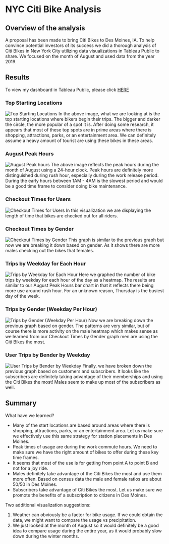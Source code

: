 # NYC Citi Bike Analysis

## Overview of the analysis
A proposal has been made to bring Citi Bikes to Des Moines, IA. To help convince potential investors of its success we did a thorough analysis of Citi Bikes in New York City utilizing data visualizations in Tableau Public to share. We focused on the month of August and used data from the year 2019.

## Results

To view my dashboard in Tableau Public, please click [HERE](https://public.tableau.com/profile/ryan.whited#!/vizhome/NYCCitiBikeAnalysis_16162037420130/TripsbyWeekdayforEachHour)

### Top Starting Locations
![Top Starting Locations](https://github.com/RyanWhited/bikesharing/blob/main/images/NYCCitibike(1).jpg)
In the above image, what we are looking at is the top starting locations where bikers begin their trips. The bigger and darker the circle, the more popular of a spot it is. After doing some research, it appears that most of these top spots are in prime areas where there is shopping, attractions, parks, or an entertainment area. We can definitely assume a heavy amount of tourist are using these bikes in these areas.

### August Peak Hours
![August Peak hours](https://github.com/RyanWhited/bikesharing/blob/main/images/NYCCitibike(2).jpg)
The above image reflects the peak hours during the month of August using a 24-hour clock. Peak hours are definitely more distinguished during rush hour, especially during the work release period. During the early hours between 1AM - 4AM is the slowest period and would be a good time frame to consider doing bike maintenance.

### Checkout Times for Users
![Checkout Times for Users](https://github.com/RyanWhited/bikesharing/blob/main/images/NYCCitibike(3).jpg)
In this visualization we are displaying the length of time that bikes are checked out for all riders. 

### Checkout Times by Gender
![Checkout Times by Gender](https://github.com/RyanWhited/bikesharing/blob/main/images/NYCCitibike(4).jpg)
This graph is similar to the previous graph but now we are breaking it down based on gender. As it shows there are more males checking out the bikes that females.

### Trips by Weekday for Each Hour
![Trips by Weekday for Each Hour](https://github.com/RyanWhited/bikesharing/blob/main/images/NYCCitibike(5).jpg)
Here we graphed the number of bike trips by weekday for each hour of the day as a heatmap. The results are similar to our August Peak Hours bar chart in that it reflects there being more use around rush hour. For an unknown reason, Thursday is the busiest day of the week. 

### Trips by Gender (Weekday Per Hour)
![Trips by Gender (Weekday Per Hour)](https://github.com/RyanWhited/bikesharing/blob/main/images/NYCCitibike(6).jpg)
Now we are breaking down the previous graph based on gender. The patterns are very similar, but of course there is more activity on the male heatmap which makes sense as we learned from our Checkout Times by Gender graph men are using the Citi Bikes the most. 

### User Trips by Bender by Weekday
![User Trips by Bender by Weekday](https://github.com/RyanWhited/bikesharing/blob/main/images/NYCCitibike(7).jpg)
Finally. we have broken down the previous graph based on customers and subscribers. It looks like the subscribers are definitely taking advantage of their memberships and using the Citi Bikes the most! Males seem to make up most of the subscribers as well. 

## Summary
What have we learned? 
  - Many of the start locations are based around areas where there is shopping, attractions, parks, or an entertainment area. Let us make sure we effectively use this same strategy for station placements in Des Moines. 
  - Peak times of usage are during the work commute hours. We need to make sure we have the right amount of bikes to offer during these key time frames. 
  - It seems that most of the use is for getting from point A to point B and not for a joy ride. 
  - Males definitely take advantage of the Citi Bikes the most and use them more often. Based on census data the male and female ratios are about 50/50 in Des Moines. 
  - Subscribers take advantage of Citi Bikes the most. Let us make sure we promote the benefits of a subscription to citizens in Des Moines.

Two additional visualization suggestions:
  1. Weather can obviously be a factor for bike usage. If we could obtain the data, we might want to compare the usage vs precipitation. 
  2. We just looked at the month of August so it would definitely be a good idea to compare usage during the entire year, as it would probably slow down during the winter months. 




